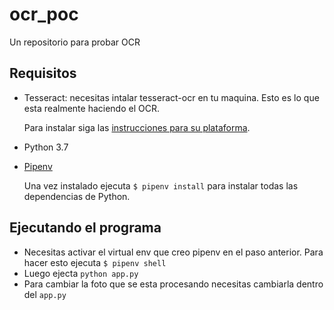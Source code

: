 # ocr_poc
Un repositorio para probar OCR

## Requisitos

- Tesseract: necesitas intalar tesseract-ocr en tu maquina. Esto es lo que esta realmente haciendo el OCR.

  Para instalar siga las [instrucciones para su plataforma](https://github.com/tesseract-ocr/tesseract/wiki#installation).

- Python 3.7
- [Pipenv](https://pipenv.pypa.io/en/latest/install/#installing-pipenv)

  Una vez instalado ejecuta `$ pipenv install` para instalar todas las dependencias de Python.

## Ejecutando el programa

- Necesitas activar el virtual env que creo pipenv en el paso anterior. Para hacer esto ejecuta `$ pipenv shell`
- Luego ejecta `python app.py`
- Para cambiar la foto que se esta procesando necesitas cambiarla dentro del `app.py`
